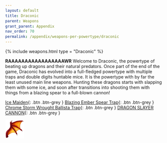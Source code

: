 ```yaml
---
layout: default
title: Draconic
parent: Weapons
grant_parent: Appendix
nav_order: 70
permalink: /appendix/weapons-per-powertype/draconic
---
```

{% include weapons.html type = "Draconic" %}

**RAAAAAAAAAAAAAAAAAWR**
Welcome to Draconic, the powertype of beating up dragons and their natural predators. Once part of the end of the game, Draconic has evolved into a full-fledged powertype with multiple traps and double digits huntable mice. It is the powertype with by far the least unused main line weapons. Hunting these dragons starts with slapping them with some ice, and soon after transitions into shooting them with things from a blazing spear to a full-blown cannon!


<span class="fs-1">[Ice Maiden](/appendix/weapons-per-powertype/draconic/im){: .btn .btn-grey } </span><span class="fs-1"> [Blazing Ember Spear Trap](/appendix/weapons-per-powertype/draconic/best){: .btn .btn-grey } </span><span class="fs-1"> [Chrome Storm Wrought Ballista Trap](/appendix/weapons-per-powertype/draconic/cswb){: .btn .btn-grey } </span><span class="fs-1"> [DRAGON SLAYER CANNON](/appendix/weapons-per-powertype/draconic/dsc){: .btn .btn-grey } </span>

<img src="/assets/images/power-types/draconic.png" alt="Draconic">
